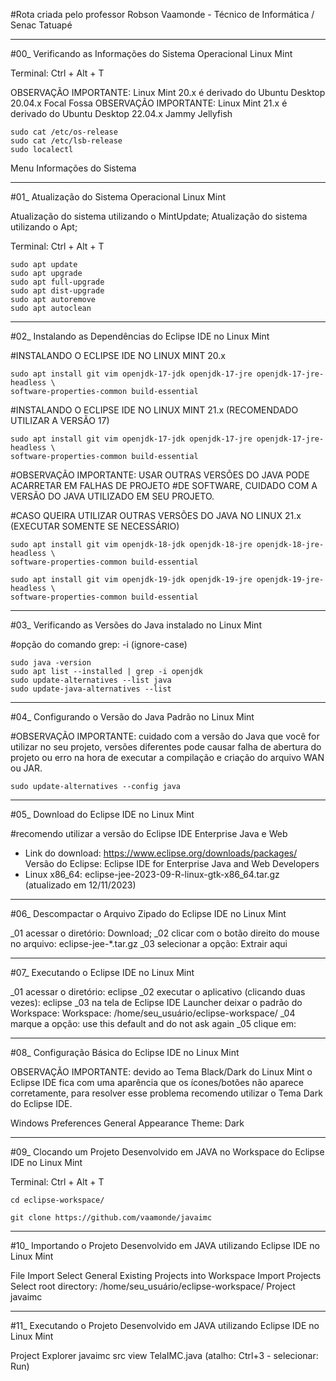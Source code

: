 #Rota criada pelo professor Robson Vaamonde - Técnico de Informática / Senac Tatuapé

____________________

#00_ Verificando as Informações do Sistema Operacional Linux Mint

Terminal: Ctrl + Alt + T

OBSERVAÇÃO IMPORTANTE: Linux Mint 20.x é derivado do Ubuntu Desktop 20.04.x Focal Fossa 
OBSERVAÇÃO IMPORTANTE: Linux Mint 21.x é derivado do Ubuntu Desktop 22.04.x Jammy Jellyfish

```
sudo cat /etc/os-release
sudo cat /etc/lsb-release
sudo localectl
```

Menu
	Informações do Sistema

____________________

#01_ Atualização do Sistema Operacional Linux Mint

Atualização do sistema utilizando o MintUpdate;
Atualização do sistema utilizando o Apt;

Terminal: Ctrl + Alt + T

```
sudo apt update
sudo apt upgrade
sudo apt full-upgrade
sudo apt dist-upgrade
sudo apt autoremove
sudo apt autoclean
```

____________________

#02_ Instalando as Dependências do Eclipse IDE no Linux Mint

#INSTALANDO O ECLIPSE IDE NO LINUX MINT 20.x

```
sudo apt install git vim openjdk-17-jdk openjdk-17-jre openjdk-17-jre-headless \
software-properties-common build-essential
```

#INSTALANDO O ECLIPSE IDE NO LINUX MINT 21.x (RECOMENDADO UTILIZAR A VERSÃO 17)

```
sudo apt install git vim openjdk-17-jdk openjdk-17-jre openjdk-17-jre-headless \
software-properties-common build-essential
```

#OBSERVAÇÃO IMPORTANTE: USAR OUTRAS VERSÕES DO JAVA PODE ACARRETAR EM FALHAS DE PROJETO
#DE SOFTWARE, CUIDADO COM A VERSÃO DO JAVA UTILIZADO EM SEU PROJETO.

#CASO QUEIRA UTILIZAR OUTRAS VERSÕES DO JAVA NO LINUX 21.x (EXECUTAR SOMENTE SE NECESSÁRIO)

```
sudo apt install git vim openjdk-18-jdk openjdk-18-jre openjdk-18-jre-headless \
software-properties-common build-essential
```

```
sudo apt install git vim openjdk-19-jdk openjdk-19-jre openjdk-19-jre-headless \
software-properties-common build-essential
```
____________________

#03_ Verificando as Versões do Java instalado no Linux Mint

#opção do comando grep: -i (ignore-case)

```
sudo java -version
sudo apt list --installed | grep -i openjdk
sudo update-alternatives --list java
sudo update-java-alternatives --list
```

____________________

#04_ Configurando o Versão do Java Padrão no Linux Mint

#OBSERVAÇÃO IMPORTANTE: cuidado com a versão do Java que você for utilizar no seu projeto, 
versões diferentes pode causar falha de abertura do projeto ou erro na hora de executar a 
compilação e criação do arquivo WAN ou JAR.

```
sudo update-alternatives --config java
```

____________________

#05_ Download do Eclipse IDE no Linux Mint

#recomendo utilizar a versão do Eclipse IDE Enterprise Java e Web
 - Link do download: https://www.eclipse.org/downloads/packages/
Versão do Eclipse: Eclipse IDE for Enterprise Java and Web Developers
 - Linux x86_64: eclipse-jee-2023-09-R-linux-gtk-x86_64.tar.gz (atualizado em 12/11/2023)

____________________

#06_ Descompactar o Arquivo Zipado do Eclipse IDE no Linux Mint

_01 acessar o diretório: Download;
_02 clicar com o botão direito do mouse no arquivo: eclipse-jee-*.tar.gz
_03 selecionar a opção: Extrair aqui

____________________

#07_ Executando o Eclipse IDE no Linux Mint

_01 acessar o diretório: eclipse
_02 executar o aplicativo (clicando duas vezes): eclipse
_03 na tela de Eclipse IDE Launcher deixar o padrão do Workspace:
	Workspace: /home/seu_usuário/eclipse-workspace/
_04 marque a opção: use this default and do not ask again
_05 clique em: <Launch>

____________________

#08_ Configuração Básica do Eclipse IDE no Linux Mint

OBSERVAÇÃO IMPORTANTE: devido ao Tema Black/Dark do Linux Mint o Eclipse IDE fica com 
uma aparência que os ícones/botões não aparece corretamente, para resolver esse problema 
recomendo utilizar o Tema Dark do Eclipse IDE.

Windows
	Preferences
		General
			Appearance
				Theme: Dark
<Apply and Close>
<Restart>

____________________

#09_ Clocando um Projeto Desenvolvido em JAVA no Workspace do Eclipse IDE no Linux Mint

Terminal: Ctrl + Alt + T

```
cd eclipse-workspace/
```

```
git clone https://github.com/vaamonde/javaimc
```

____________________

#10_ Importando o Projeto Desenvolvido em JAVA utilizando Eclipse IDE no Linux Mint

File
	Import
		Select
			General
				Existing Projects into Workspace
		<Next>
		Import Projects
			Select root directory: <Browse>
				/home/seu_usuário/eclipse-workspace/
			Project
				javaimc
		<Finish>

____________________

#11_ Executando o Projeto Desenvolvido em JAVA utilizando Eclipse IDE no Linux Mint

Project Explorer
	javaimc
		src
			view
			TelaIMC.java
<Run TelaIMC> (atalho: Ctrl+3 - selecionar: Run)
